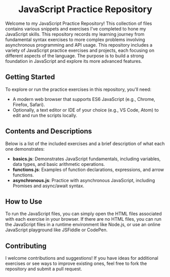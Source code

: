 <h1 align="center">JavaScript Practice Repository</h1>

Welcome to my JavaScript Practice Repository! This collection of files contains various snippets and exercises I've completed to hone my JavaScript skills. This repository records my learning journey from fundamental syntax exercises to more complex problems involving asynchronous programming and API usage. This repository includes a variety of JavaScript practice exercises and projects, each focusing on different aspects of the language. The purpose is to build a strong foundation in JavaScript and explore its more advanced features.
## Getting Started

To explore or run the practice exercises in this repository, you'll need:

- A modern web browser that supports ES6 JavaScript (e.g., Chrome, Firefox, Safari).
- Optionally, a text editor or IDE of your choice (e.g., VS Code, Atom) to edit and run the scripts locally.
## Contents and Descriptions

Below is a list of the included exercises and a brief description of what each one demonstrates:

- **basics.js**: Demonstrates JavaScript fundamentals, including variables, data types, and basic arithmetic operations.
- **functions.js**: Examples of function declarations, expressions, and arrow functions.
- **asynchronous.js**: Practice with asynchronous JavaScript, including Promises and async/await syntax.
## How to Use

To run the JavaScript files, you can simply open the HTML files associated with each exercise in your browser. If there are no HTML files, you can run the JavaScript files in a runtime environment like Node.js, or use an online JavaScript playground like JSFiddle or CodePen.

## Contributing

I welcome contributions and suggestions! If you have ideas for additional exercises or see ways to improve existing ones, feel free to fork the repository and submit a pull request.
